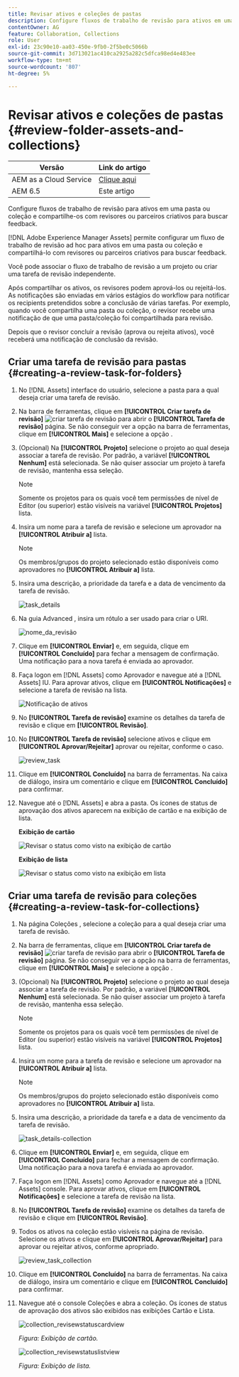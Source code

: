 ```yaml
---
title: Revisar ativos e coleções de pastas
description: Configure fluxos de trabalho de revisão para ativos em uma pasta ou coleção e compartilhe-os com revisores ou parceiros criativos para buscar feedback.
contentOwner: AG
feature: Collaboration, Collections
role: User
exl-id: 23c90e10-aa03-450e-9fb0-2f5be0c5066b
source-git-commit: 3d713021ac410ca2925a282c5dfca98ed4e483ee
workflow-type: tm+mt
source-wordcount: '807'
ht-degree: 5%

---
```


# Revisar ativos e coleções de pastas {#review-folder-assets-and-collections}

| Versão | Link do artigo |
| -------- | ---------------------------- |
| AEM as a Cloud Service | [Clique aqui](https://experienceleague.adobe.com/docs/experience-manager-cloud-service/content/assets/manage/bulk-approval.html?lang=en) |
| AEM 6.5 | Este artigo |

Configure fluxos de trabalho de revisão para ativos em uma pasta ou coleção e compartilhe-os com revisores ou parceiros criativos para buscar feedback.

[!DNL Adobe Experience Manager Assets] permite configurar um fluxo de trabalho de revisão ad hoc para ativos em uma pasta ou coleção e compartilhá-lo com revisores ou parceiros criativos para buscar feedback.

Você pode associar o fluxo de trabalho de revisão a um projeto ou criar uma tarefa de revisão independente.

Após compartilhar os ativos, os revisores podem aprová-los ou rejeitá-los. As notificações são enviadas em vários estágios do workflow para notificar os recipients pretendidos sobre a conclusão de várias tarefas. Por exemplo, quando você compartilha uma pasta ou coleção, o revisor recebe uma notificação de que uma pasta/coleção foi compartilhada para revisão.

Depois que o revisor concluir a revisão (aprova ou rejeita ativos), você receberá uma notificação de conclusão da revisão.

## Criar uma tarefa de revisão para pastas {#creating-a-review-task-for-folders}

1. No [!DNL Assets] interface do usuário, selecione a pasta para a qual deseja criar uma tarefa de revisão.
1. Na barra de ferramentas, clique em **[!UICONTROL Criar tarefa de revisão]** ![criar tarefa de revisão](assets/do-not-localize/create-review-task.png) para abrir o **[!UICONTROL Tarefa de revisão]** página. Se não conseguir ver a opção na barra de ferramentas, clique em **[!UICONTROL Mais]** e selecione a opção .

1. (Opcional) Na **[!UICONTROL Projeto]** selecione o projeto ao qual deseja associar a tarefa de revisão. Por padrão, a variável **[!UICONTROL Nenhum]** está selecionada. Se não quiser associar um projeto à tarefa de revisão, mantenha essa seleção.

   >[!NOTE]
   >
   >Somente os projetos para os quais você tem permissões de nível de Editor (ou superior) estão visíveis na variável **[!UICONTROL Projetos]** lista.

1. Insira um nome para a tarefa de revisão e selecione um aprovador na **[!UICONTROL Atribuir a]** lista.

   >[!NOTE]
   >
   >Os membros/grupos do projeto selecionado estão disponíveis como aprovadores no **[!UICONTROL Atribuir a]** lista.

1. Insira uma descrição, a prioridade da tarefa e a data de vencimento da tarefa de revisão.

   ![task_details](assets/task_details.png)

1. Na guia Advanced , insira um rótulo a ser usado para criar o URI.

   ![nome_da_revisão](assets/review_name.png)

1. Clique em **[!UICONTROL Enviar]** e, em seguida, clique em **[!UICONTROL Concluído]** para fechar a mensagem de confirmação. Uma notificação para a nova tarefa é enviada ao aprovador.
1. Faça logon em [!DNL Assets] como Aprovador e navegue até a [!DNL Assets] IU. Para aprovar ativos, clique em **[!UICONTROL Notificações]** e selecione a tarefa de revisão na lista.

   ![Notificação de ativos](assets/aemAssetsNotification.png)

1. No **[!UICONTROL Tarefa de revisão]** examine os detalhes da tarefa de revisão e clique em **[!UICONTROL Revisão]**.
1. No **[!UICONTROL Tarefa de revisão]** selecione ativos e clique em **[!UICONTROL Aprovar/Rejeitar]** aprovar ou rejeitar, conforme o caso.

   ![review_task](assets/review_task.png)

1. Clique em **[!UICONTROL Concluído]** na barra de ferramentas. Na caixa de diálogo, insira um comentário e clique em  **[!UICONTROL Concluído]** para confirmar.
1. Navegue até o [!DNL Assets] e abra a pasta. Os ícones de status de aprovação dos ativos aparecem na exibição de cartão e na exibição de lista.

   **Exibição de cartão**

   ![Revisar o status como visto na exibição de cartão](assets/chlimage_1-404.png)

   **Exibição de lista**

   ![Revisar o status como visto na exibição em lista](assets/review_status_listview.png)

## Criar uma tarefa de revisão para coleções {#creating-a-review-task-for-collections}

1. Na página Coleções , selecione a coleção para a qual deseja criar uma tarefa de revisão.
1. Na barra de ferramentas, clique em **[!UICONTROL Criar tarefa de revisão]** ![criar tarefa de revisão](assets/do-not-localize/create-review-task.png) para abrir o **[!UICONTROL Tarefa de revisão]** página. Se não conseguir ver a opção na barra de ferramentas, clique em **[!UICONTROL Mais]** e selecione a opção .

1. (Opcional) Na **[!UICONTROL Projeto]** selecione o projeto ao qual deseja associar a tarefa de revisão. Por padrão, a variável **[!UICONTROL Nenhum]** está selecionada. Se não quiser associar um projeto à tarefa de revisão, mantenha essa seleção.

   >[!NOTE]
   >
   >Somente os projetos para os quais você tem permissões de nível de Editor (ou superior) estão visíveis na variável **[!UICONTROL Projetos]** lista.

1. Insira um nome para a tarefa de revisão e selecione um aprovador na **[!UICONTROL Atribuir a]** lista.

   >[!NOTE]
   >
   >Os membros/grupos do projeto selecionado estão disponíveis como aprovadores no **[!UICONTROL Atribuir a]** lista.

1. Insira uma descrição, a prioridade da tarefa e a data de vencimento da tarefa de revisão.

   ![task_details-collection](assets/task_details-collection.png)

1. Clique em **[!UICONTROL Enviar]** e, em seguida, clique em **[!UICONTROL Concluído]** para fechar a mensagem de confirmação. Uma notificação para a nova tarefa é enviada ao aprovador.
1. Faça logon em [!DNL Assets] como Aprovador e navegue até a [!DNL Assets] console. Para aprovar ativos, clique em **[!UICONTROL Notificações]** e selecione a tarefa de revisão na lista.
1. No **[!UICONTROL Tarefa de revisão]** examine os detalhes da tarefa de revisão e clique em **[!UICONTROL Revisão]**.
1. Todos os ativos na coleção estão visíveis na página de revisão. Selecione os ativos e clique em **[!UICONTROL Aprovar/Rejeitar]** para aprovar ou rejeitar ativos, conforme apropriado.

   ![review_task_collection](assets/review_task_collection.png)

1. Clique em **[!UICONTROL Concluído]** na barra de ferramentas. Na caixa de diálogo, insira um comentário e clique em **[!UICONTROL Concluído]** para confirmar.
1. Navegue até o console Coleções e abra a coleção. Os ícones de status de aprovação dos ativos são exibidos nas exibições Cartão e Lista.

   ![collection_revisewstatuscardview](assets/collection_reviewstatuscardview.png)

   *Figura: Exibição de cartão.*

   ![collection_revisewstatuslistview](assets/collection_reviewstatuslistview.png)

   *Figura: Exibição de lista.*
